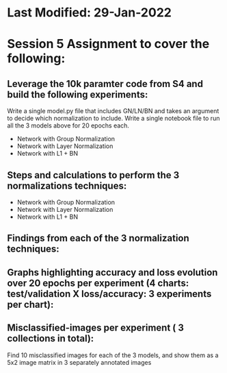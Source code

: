 # Last Modified: 29-Jan-2022
# Session 5 Assignment to cover the following:

## Leverage the 10k paramter code from S4 and build the following experiments:
Write a single model.py file that includes GN/LN/BN and takes an argument to decide which normalization to include.
Write a single notebook file to run all the 3 models above for 20 epochs each.

- Network with Group Normalization
- Network with Layer Normalization
- Network with L1 + BN

## Steps and calculations to perform the 3 normalizations techniques:

- Network with Group Normalization
- Network with Layer Normalization
- Network with L1 + BN


## Findings from each of the 3 normalization techniques:


## Graphs highlighting accuracy and loss evolution over 20 epochs per experiment (4 charts: test/validation X loss/accuracy: 3 experiments per chart):


## Misclassified-images per experiment ( 3 collections in total):

Find 10 misclassified images for each of the 3 models, and show them as a 5x2 image matrix in 3 separately annotated images

